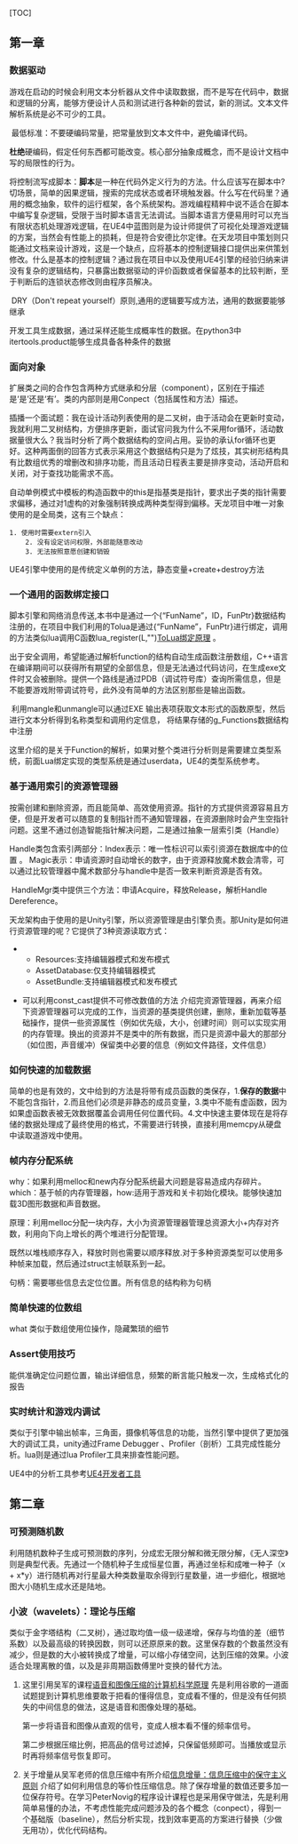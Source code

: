[TOC]

## 第一章

### 数据驱动

游戏在启动的时候会利用文本分析器从文件中读取数据，而不是写在代码中，数据和逻辑的分离，能够方便设计人员和测试进行各种新的尝试，新的测试。文本文件解析系统是必不可少的工具。

​	最低标准：不要硬编码常量，把常量放到文本文件中，避免编译代码。

​	**杜绝**硬编码，假定任何东西都可能改变。核心部分抽象成概念，而不是设计文档中写的局限性的行为。

​	将控制流写成脚本：**脚本**是一种在代码外定义行为的方法。什么应该写在脚本中?切场景，简单的因果逻辑，搜索的完成状态或者环境触发器。什么写在代码里？通用的概念抽象，软件的运行框架，各个系统架构。游戏编程精粹中说不适合在脚本中编写复杂逻辑，受限于当时脚本语言无法调试。当脚本语言方便易用时可以充当有限状态机处理游戏逻辑，在UE4中蓝图则是为设计师提供了可视化处理游戏逻辑的方案，当然会有性能上的损耗，但是符合安德比尔定律。在天龙项目中策划则只能通过文档来设计游戏，这是一个缺点，应将基本的控制逻辑接口提供出来供策划修改。什么是基本的控制逻辑？通过我在项目中以及使用UE4引擎的经验归纳来讲没有复杂的逻辑结构，只暴露出数据驱动的评价函数或者保留基本的比较判断，至于判断后的连锁状态修改则由程序员解决。

​	DRY（Don't repeat yourself）原则,通用的逻辑要写成方法，通用的数据要能够继承

​	开发工具生成数据，通过采样还能生成概率性的数据。在python3中itertools.product能够生成具备各种条件的数据



### 面向对象

​	扩展类之间的合作包含两种方式继承和分层（component），区别在于描述是‘是’还是‘有’。类的内部则是用Conpect（包括属性和方法）描述。

插播一个面试题：我在设计活动列表使用的是二叉树，由于活动会在更新时变动，我就利用二叉树结构，方便排序更新，面试官问我为什么不采用for循环，活动数据量很大么？我当时分析了两个数据结构的空间占用。妥协的承认for循环也更好。这种两面倒的回答方式表示采用这个数据结构只是为了炫技，其实树形结构具有比数组优秀的增删改和排序功能，而且活动日程表主要是排序变动，活动开启和关闭，对于查找功能需求不高。



​	自动单例模式中模板的构造函数中的this是指基类是指针，要求出子类的指针需要求偏移，通过对1虚构的对象强制转换成两种类型得到偏移。天龙项目中唯一对象使用的是全局类，这有三个缺点：

 	1. 使用时需要extern引入
		2. 没有设定访问权限，外部能随意改动
		3. 无法按照意愿创建和销毁

UE4引擎中使用的是传统定义单例的方法，静态变量+create+destroy方法

### 一个通用的函数绑定接口

​	脚本引擎和网络消息传送,本书中是通过一个{“FunName”，ID，FunPtr}数据结构注册的，在项目中我们利用的Tolua是通过{“FunName”，FunPtr}进行绑定，调用的方法类似lua调用C函数lua_register(L,"")[ToLua绑定原理](./Tolua绑定原理与优化建议) 。

​	出于安全调用，希望能通过解析function的结构自动生成函数注册数组，C++语言在编译期间可以获得所有期望的全部信息，但是无法通过代码访问，在生成exe文件时又会被删除。提供一个路线是通过PDB（调试符号库）查询所需信息，但是不能要游戏附带调试符号，此外没有简单的方法区别那些是输出函数。

​	利用mangle和unmangle可以通过EXE 输出表项获取文本形式的函数原型，然后进行文本分析得到名称类型和调用约定信息， 将结果存储的g_Functions数据结构中注册

​	这里介绍的是关于Function的解析，如果对整个类进行分析则是需要建立类型系统，前面Lua绑定实现的类型系统是通过userdata，UE4的类型系统参考。

[UE4 Inside]: https://zhuanlan.zhihu.com/p/24319968	"类型系统"

### 基于通用索引的资源管理器

​	按需创建和删除资源，而且能简单、高效使用资源。指针的方式提供资源容易且方便，但是开发者可以随意的复制指针而不通知管理器，在资源删除时会产生空指针问题。这里不通过创造智能指针解决问题，二是通过抽象一层索引类（Handle）

​	Handle类包含索引两部分：Index表示：唯一性标识可以索引资源在数据库中的位置 。    Magic表示：申请资源时自动增长的数字，由于资源释放魔术数会清零，可以通过比较管理器中魔术数部分与handle中是否一致来判断资源是否有效。

​	HandleMgr类中提供三个方法：申请Acquire，释放Release，解析Handle Dereference。

​	天龙架构由于使用的是Unity引擎，所以资源管理是由引擎负责。那Unity是如何进行资源管理的呢？它提供了3种资源读取方式：

- - Resources:支持编辑器模式和发布模式
  - AssetDatabase:仅支持编辑器模式
  - AssetBundle:支持编辑器模式和发布模式

- 可以利用const_cast提供不可修改数值的方法
介绍完资源管理器，再来介绍下资源管理器可以完成的工作，当资源的基类提供创建，删除，重新加载等基础操作，提供一些资源属性（例如优先级，大小，创建时间）则可以实现实用的内存管理。换出的资源并不是类中的所有数据，而只是资源中最大的那部分（如位图，声音缓冲）保留类中必要的信息（例如文件路径，文件信息）

### 如何快速的加载数据

简单的也是有效的，文中给到的方法是将带有成员函数的类保存，1.**保存的数据**中不能包含指针，2.而且他们必须是非静态的成员变量，3.类中不能有虚函数，因为如果虚函数表被无效数据覆盖会调用任何位置代码。4.文中快速主要体现在是将存储的数据处理成了最终使用的格式，不需要进行转换，直接利用memcpy从硬盘中读取道游戏中使用。

### 帧内存分配系统

why：如果利用melloc和new内存分配系统最大问题是容易造成内存碎片。which：基于帧的内存管理器，how:适用于游戏和关卡初始化模块。能够快速加载3D图形数据和声音数据。

原理：利用melloc分配一块内存，大小为资源管理器管理总资源大小+内存对齐数，利用向下向上增长的两个堆进行分配管理。

既然以堆栈顺序存入，释放时则也需要以顺序释放.对于多种资源类型可以使用多种帧来加载，然后通过struct主帧联系到一起。

句柄：需要哪些信息去定位位置。所有信息的结构称为句柄

### 简单快速的位数组

what 类似于数组使用位操作，隐藏繁琐的细节

### Assert使用技巧

能供准确定位问题位置，输出详细信息，频繁的断言能只触发一次，生成格式化的报告

### 实时统计和游戏内调试

类似于引擎中输出帧率，三角面，摄像机等信息的功能，当然引擎中提供了更加强大的调试工具，unity通过Frame Debugger 、Profiler（剖析）工具完成性能分析。lua则是通过lua  Profiler工具来排查性能问题。

UE4中的分析工具参考[UE4开发者工具](https://docs.unrealengine.com/zh-CN/Engine/Tools/DevTools/index.html)



## 第二章

### 可预测随机数

利用随机数种子生成可预测数的序列，分成宏无限分解和微无限分解，《无人深空》则是典型代表。先通过一个随机种子生成恒星位置，再通过坐标和成唯一种子（x + x*y）进行随机再对行星最大种类数量取余得到行星数量，进一步细化，根据地图大小随机生成水还是陆地。

### 小波（wavelets）：理论与压缩

类似于金字塔结构（二叉树），通过取均值一级一级递增，保存与均值的差（细节系数）以及最高级的转换因数，则可以还原原来的数。这里保存数的个数虽然没有减少，但是数的大小被转换成了增量，可以缩小存储空间，达到压缩的效果。小波适合处理离散的值，以及是非周期函数傅里叶变换的替代方法。

1. 这里引用吴军的课程[语音和图像压缩的计算机科学原理](https://www.biji.com/article/xzYo2GPNq4W8VERnlJejyRBZbnw0d9 ) 先是利用谷歌的一道面试题提到计算机思维要敢于把看的懂得信息，变成看不懂的，但是没有任何损失的中间信息的做法，这是语音和图像处理的基础。

   第一步将语音和图像从直观的信号，变成人根本看不懂的频率信号。

   第二步根据压缩比例，把高品的信号过滤掉，只保留低频即可。当播放或显示时再将频率信号恢复即可。

2. 关于增量从吴军老师的信息压缩中有所介绍[信息增量：信息压缩中的保守主义原则](https://www.biji.com/article/R2Mo65zY4QZ3VnmorlKqEdNAa98jGB ) 介绍了如何利用信息的等价性压缩信息。除了保存增量的数值还要多加一位保存符号。在学习PeterNovig的程序设计课程也是采用保守做法，先是利用简单易懂的办法，不考虑性能完成问题涉及的各个概念（conpect），得到一个基础版（baseline），然后分析实现，找到效率更高的方案进行替换（少做无用功），优化代码结构。